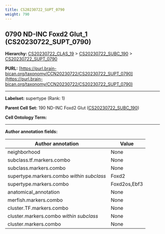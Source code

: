 ```yaml
---
title: CS20230722_SUPT_0790
weight: 790
---
```

## 0790 ND-INC Foxd2 Glut_1 (CS20230722_SUPT_0790)
<b>Hierarchy: </b>
[CS20230722_CLAS_19](../CS20230722_CLAS_19) >
[CS20230722_SUBC_190](../CS20230722_SUBC_190) >
[CS20230722_SUPT_0790](../CS20230722_SUPT_0790)

**PURL:** [https://purl.brain-bican.org/taxonomy/CCN20230722/CS20230722_SUPT_0790](https://purl.brain-bican.org/taxonomy/CCN20230722/CS20230722_SUPT_0790)

---


**Labelset:** supertype (Rank: 1)

**Parent Cell Set:** 190 ND-INC Foxd2 Glut ([CS20230722_SUBC_190](../CS20230722_SUBC_190))



**Cell Ontology Term:** 

[MARKER GENES.]: #


---

[TRANSFERRED ANNOTATIONS.]: #


[AUTHOR ANNOTATION FIELDS.]: #


**Author annotation fields:**

| Author annotation | Value |
|-------------------|-------|
|neighborhood|None|
|subclass.tf.markers.combo|None|
|subclass.markers.combo|None|
|supertype.markers.combo _within subclass_|Foxd2|
|supertype.markers.combo|Foxd2os,Ebf3|
|anatomical_annotation|None|
|merfish.markers.combo|None|
|cluster.TF.markers.combo|None|
|cluster.markers.combo _within subclass_|None|
|cluster.markers.combo|None|
